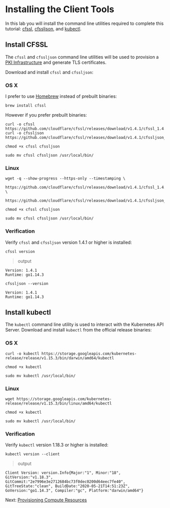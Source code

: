 # Installing the Client Tools

In this lab you will install the command line utilities required to complete this tutorial: [cfssl](https://github.com/cloudflare/cfssl), [cfssljson](https://github.com/cloudflare/cfssl), and [kubectl](https://kubernetes.io/docs/tasks/tools/install-kubectl).


## Install CFSSL

The `cfssl` and `cfssljson` command line utilities will be used to provision a [PKI Infrastructure](https://en.wikipedia.org/wiki/Public_key_infrastructure) and generate TLS certificates.

Download and install `cfssl` and `cfssljson`:

### OS X

I prefer to use [Homebrew](https://brew.sh) instead of prebuilt binaries:

```
brew install cfssl
```
However if you prefer prebuilt binaries:

```
curl -o cfssl https://github.com/cloudflare/cfssl/releases/download/v1.4.1/cfssl_1.4.1_darwin_amd64
curl -o cfssljson https://github.com/cloudflare/cfssl/releases/download/v1.4.1/cfssljson_1.4.1_darwin_amd64
```

```
chmod +x cfssl cfssljson
```

```
sudo mv cfssl cfssljson /usr/local/bin/
```

### Linux

```
wget -q --show-progress --https-only --timestamping \
  https://github.com/cloudflare/cfssl/releases/download/v1.4.1/cfssl_1.4.1_linux_amd64 \
  https://github.com/cloudflare/cfssl/releases/download/v1.4.1/cfssljson_1.4.1_linux_amd64
```

```
chmod +x cfssl cfssljson
```

```
sudo mv cfssl cfssljson /usr/local/bin/
```

### Verification

Verify `cfssl` and `cfssljson` version 1.4.1 or higher is installed:

```
cfssl version
```

> output

```
Version: 1.4.1
Runtime: go1.14.3
```

```
cfssljson --version
```
```
Version: 1.4.1
Runtime: go1.14.3
```

## Install kubectl

The `kubectl` command line utility is used to interact with the Kubernetes API Server. Download and install `kubectl` from the official release binaries:

### OS X

```
curl -o kubectl https://storage.googleapis.com/kubernetes-release/release/v1.15.3/bin/darwin/amd64/kubectl
```

```
chmod +x kubectl
```

```
sudo mv kubectl /usr/local/bin/
```

### Linux

```
wget https://storage.googleapis.com/kubernetes-release/release/v1.15.3/bin/linux/amd64/kubectl
```

```
chmod +x kubectl
```

```
sudo mv kubectl /usr/local/bin/
```

### Verification

Verify `kubectl` version 1.18.3 or higher is installed:

```
kubectl version --client
```

> output

```
Client Version: version.Info{Major:"1", Minor:"18", GitVersion:"v1.18.3", GitCommit:"2e7996e3e2712684bc73f0dec0200d64eec7fe40", GitTreeState:"clean", BuildDate:"2020-05-21T14:51:23Z", GoVersion:"go1.14.3", Compiler:"gc", Platform:"darwin/amd64"}
```

Next: [Provisioning Compute Resources](03-compute-resources.md)
